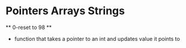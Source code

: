 # Pointers Arrays Strings

** 0-reset to 98 **
* function that takes a pointer to an int and updates value it points to

